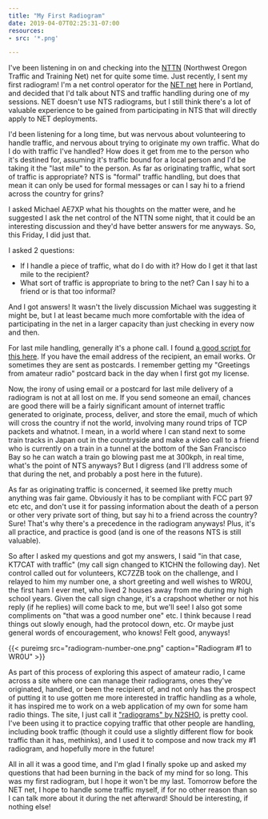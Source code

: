 ```yaml
---
title: "My First Radiogram"
date: 2019-04-07T02:25:31-07:00
resources:
- src: '*.png'

---
```


I've been listening in on and checking into the [NTTN](http://nttnweb.us/) (Northwest Oregon Traffic and Training Net) net for quite some time. Just recently, I sent my first radiogram! I'm a net control operator for the [NET net](https://portlandprepares.org/net-resources/radio/ham-radio/practice-opportunities/net-net/) here in Portland, and decided that I'd talk about NTS and traffic handling during one of my sessions. NET doesn't use NTS radiograms, but I still think there's a lot of valuable experience to be gained from participating in NTS that will directly apply to NET deployments.

I'd been listening for a long time, but was nervous about volunteering to handle traffic, and nervous about trying to originate my own traffic. What do I do with traffic I've handled? How does it get from me to the person who it's destined for, assuming it's traffic bound for a local person and I'd be taking it the "last mile" to the person. As far as originating traffic, what sort of traffic is appropriate? NTS is "formal" traffic handling, but does that mean it can only be used for formal messages or can I say hi to a friend across the country for grins?

I asked Michael AE7XP what his thoughts on the matter were, and he suggested I ask the net control of the NTTN some night, that it could be an interesting discussion and they'd have better answers for me anyways. So, this Friday, I did just that.

I asked 2 questions:
* If I handle a piece of traffic, what do I do with it? How do I get it that last mile to the recipient?
* What sort of traffic is appropriate to bring to the net? Can I say hi to a friend or is that too informal?

And I got answers! It wasn't the lively discussion Michael was suggesting it might be, but I at least became much more comfortable with the idea of participating in the net in a larger capacity than just checking in every now and then.

For last mile handling, generally it's a phone call. I found [a good script for this here](https://ema.arrl.org/radiogram-call-script-guide/). If you have the email address of the recipient, an email works. Or sometimes they are sent as postcards. I remember getting my "Greetings from amateur radio" postcard back in the day when I first got my license.

Now, the irony of using email or a postcard for last mile delivery of a radiogram is  not at all lost on me. If you send someone an email, chances are good there will be a fairly significant amount of internet traffic generated to originate, process, deliver, and store the email, much of which will cross the country if not the world, involving many round trips of TCP packets and whatnot. I mean, in a world where I can stand next to some train tracks in Japan out in the countryside and make a video call to a friend who is currently on a train in a tunnel at the bottom of the San Francisco Bay so he can watch a train go blowing past me at 300kph, in real time, what's the point of NTS anyways? But I digress (and I'll address some of that during the net, and probably a post here in the future).

As far as originating traffic is concerned, it seemed like pretty much anything was fair game. Obviously it has to be compliant with FCC part 97 etc etc, and don't use it for passing information about the death of a person or other very private sort of thing, but say hi to a friend across the country? Sure! That's why there's a precedence in the radiogram anyways! Plus, it's all practice, and practice is good (and is one of the reasons NTS is still valuable).

So after I asked my questions and got my answers, I said "in that case, KT7CAT with traffic" (my call sign changed to K1CHN the following day). Net control called out for volunteers, KC7ZZB took on the challenge, and I relayed to him my number one, a short greeting and well wishes to WR0U, the first ham I ever met, who lived 2 houses away from me during my high school years. Given the call sign change, it's a crapshoot whether or not his reply (if he replies) will come back to me, but we'll see! I also got some compliments on "that was a good number one" etc. I think because I read things out slowly enough, had the protocol down, etc. Or maybe just general words of encouragement, who knows! Felt good, anyways!

{{< pureimg src="radiogram-number-one.png" caption="Radiogram #1 to WR0U" >}}

As part of this process of exploring this aspect of amateur radio, I came across a site where one can manage their radiograms, ones they've originated, handled, or been the recipient of, and not only has the prospect of putting it to use gotten me more interested in traffic handling as a whole, it has inspired me to work on a web application of my own for some ham radio things. The site, I just call it ["radiograms" by N2SHO](http://radiogram.n2sho.com), is pretty cool. I've been using it to practice copying traffic that other people are handling, including book traffic (though it could use a slightly different flow for book traffic than it has, methinks), and I used it to compose and now track my #1 radiogram, and hopefully more in the future!

All in all it was a good time, and I'm glad I finally spoke up and asked my questions that had been burning in the back of my mind for so long. This was my first radiogram, but I hope it won't be my last. Tomorrow before the NET net, I hope to handle some traffic myself, if for no other reason than so I can talk more about it during the net afterward! Should be interesting, if nothing else!
